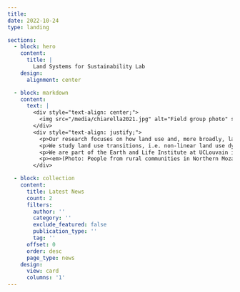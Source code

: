 ```yaml
---
title: 
date: 2022-10-24
type: landing

sections:
  - block: hero
    content:
      title: |
        Land Systems for Sustainability Lab
    design:
      alignment: center

  - block: markdown
    content:
      text: |
        <div style="text-align: center;">
          <img src="/media/chiarella2021.jpg" alt="Field group photo" style="max-width: 80%; height: auto; margin-bottom: 20px;">
        </div>
        <div style="text-align: justify;">
          <p>Our research focuses on how land use and, more broadly, land systems can contribute to sustainability.</p>
          <p>We study land use transitions, i.e. non-linear land use dynamics at a broad scale, such as forest transitions and emergence of land use frontiers; linkages between globalization and land use, including how supply chain transparency and interventions can halt deforestation; theories of land system change; and social-ecological feedbacks.</p>
          <p>We are part of the Earth and Life Institute at UCLouvain in Belgium.</p>
          <p><em>(Photo: People from rural communities in Northern Mozambique, 2021, C. Chiarella)</em></p>
        </div>

  - block: collection
    content:
      title: Latest News
      count: 2
      filters:
        author: ''
        category: ''
        exclude_featured: false
        publication_type: ''
        tag: ''
      offset: 0
      order: desc
      page_type: news
    design:
      view: card
      columns: '1'
---
```

